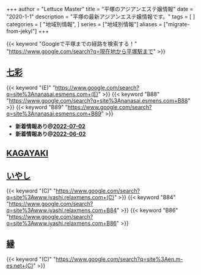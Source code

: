 +++
author = "Lettuce Master"
title = "平塚のアジアンエステ嬢情報"
date = "2020-1-1"
description = "平塚の最新アジアンエステ嬢情報です。"
tags = [
]
categories = [
    "地域別情報",
]
series = ["地域別情報"]
aliases = ["migrate-from-jekyl"]
+++

{{< keyword "Googleで平塚までの経路を検索する！" "https://www.google.com/search?q=現在地から平塚駅まで" >}}

## [七彩](http://nanasai.esmens.com/)
{{< keyword "(E)" "https://www.google.com/search?q=site%3Ananasai.esmens.com+(E)" >}} {{< keyword "B88" "https://www.google.com/search?q=site%3Ananasai.esmens.com+B88" >}} {{< keyword "B89" "https://www.google.com/search?q=site%3Ananasai.esmens.com+B89" >}} 

- **新着情報あり@[2022-07-02](/post/2022-07-02)**
- **新着情報あり@[2022-06-02](/post/2022-06-02)**
## [KAGAYAKI](https://r.goope.jp/kagayakiriraku)


## [いやし](http://www.iyashi.relaxmens.com/)
{{< keyword "(C)" "https://www.google.com/search?q=site%3Awww.iyashi.relaxmens.com+(C)" >}} {{< keyword "B84" "https://www.google.com/search?q=site%3Awww.iyashi.relaxmens.com+B84" >}} {{< keyword "B86" "https://www.google.com/search?q=site%3Awww.iyashi.relaxmens.com+B86" >}} 

## [縁](http://en.m-es.net/)
{{< keyword "(C)" "https://www.google.com/search?q=site%3Aen.m-es.net+(C)" >}} 

